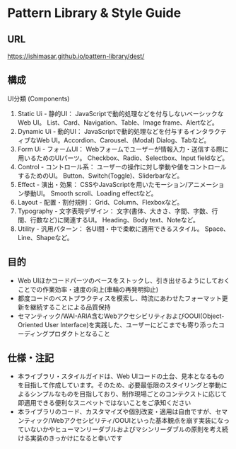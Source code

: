 # Pattern Library & Style Guide

## URL
https://ishimasar.github.io/pattern-library/dest/

## 構成

UI分類 (Components)
 1. Static Ui   - 静的UI： JavaScriptで動的処理などを付与しないベーシックなWeb UI。 List、Card、Navigation、Table、Image frame、Alertなど。
 2. Dynamic Ui  - 動的UI： JavaScriptで動的処理などを付与するインタラクティブなWeb UI。Accordion、Carousel、(Modal) Dialog、Tabなど。
 3. Form Ui     - フォームUI： Webフォームでユーザーが情報入力・送信する際に用いるためのUIパーツ。 Checkbox、Radio、Selectbox、Input fieldなど。
 4. Control     - コントロール系： ユーザーの操作に対し挙動や値をコントロールするためのUI。 Button、Switch(Toggle)、Sliderbarなど。
 5. Effect      - 演出・効果： CSSやJavaScriptを用いたモーション/アニメーション挙動UI。 Smooth scroll、Loading effectなど。
 6. Layout      - 配置・割付規則： Grid、Column、Flexboxなど。
 7. Typography  - 文字表現デザイン： 文字(書体、大きさ、字間、字数、行間、行数など)に関連するUI。 Heading、Body text、Noteなど。
 8. Utility     - 汎用パターン： 各UI間・中で柔軟に適用できるスタイル。 Space、Line、Shapeなど。

## 目的

- Web UIほかコードパーツのベースをストックし、引き出せるようにしておくことでの作業効率・速度の向上(車輪の再発明抑止)
- 都度コードのベストプラクティスを模索し、時流にあわせたフォーマット更新を継続することによる品質保持
- セマンティック/WAI-ARIA含むWebアクセシビリティおよびOOUI(Object-Oriented User Interface)を実践した、ユーザーにどこまでも寄り添ったコーディングプロダクトとなること

## 仕様・注記

- 本ライブラリ・スタイルガイドは、Web UIコードの土台、見本となるものを目指して作成しています。そのため、必要最低限のスタイリングと挙動によるシンプルなものを目指しており、制作現場ごとのコンテクストに応じて即適用できる便利なスニペットではないことをご承知ください
- 本ライブラリのコード、カスタマイズや個別改変・適用は自由ですが、セマンティック/Webアクセシビリティ/OOUIといった基本観点を崩す実装になっていないかやヒューマンリーダブルおよびマシンリーダブルの原則を考え続ける実装のきっかけになると幸いです
